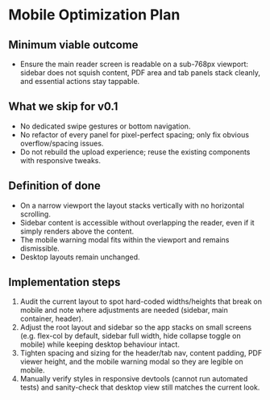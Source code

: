 # Mobile Optimization Plan

## Minimum viable outcome
- Ensure the main reader screen is readable on a sub-768px viewport: sidebar does not squish content, PDF area and tab panels stack cleanly, and essential actions stay tappable.

## What we skip for v0.1
- No dedicated swipe gestures or bottom navigation.
- No refactor of every panel for pixel-perfect spacing; only fix obvious overflow/spacing issues.
- Do not rebuild the upload experience; reuse the existing components with responsive tweaks.

## Definition of done
- On a narrow viewport the layout stacks vertically with no horizontal scrolling.
- Sidebar content is accessible without overlapping the reader, even if it simply renders above the content.
- The mobile warning modal fits within the viewport and remains dismissible.
- Desktop layouts remain unchanged.

## Implementation steps
1. Audit the current layout to spot hard-coded widths/heights that break on mobile and note where adjustments are needed (sidebar, main container, header).
2. Adjust the root layout and sidebar so the app stacks on small screens (e.g. flex-col by default, sidebar full width, hide collapse toggle on mobile) while keeping desktop behaviour intact.
3. Tighten spacing and sizing for the header/tab nav, content padding, PDF viewer height, and the mobile warning modal so they are legible on mobile.
4. Manually verify styles in responsive devtools (cannot run automated tests) and sanity-check that desktop view still matches the current look.
